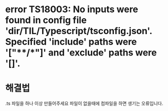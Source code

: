# error TS18003: No inputs were found in config file 'dir/TIL/Typescript/tsconfig.json'. Specified 'include' paths were '["**/*"]' and 'exclude' paths were '[]'.

# 해결법
.ts 파일을 하나 이상 만들어주세요 파일이 없을때에 컴파일을 하면 생기는 오류입니다.
